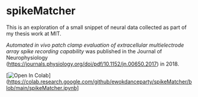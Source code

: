 # spikeMatcher

This is an exploration of a small snippet of neural data collected as part of my thesis work at MIT.

_Automated in vivo patch clamp evaluation of extracellular multielectrode array spike recording capability_ was published in the Journal of Neurophysiology (https://journals.physiology.org/doi/pdf/10.1152/jn.00650.2017) in 2018.

[![Open In Colab](https://colab.research.google.com/assets/colab-badge.svg)](https://colab.research.google.com/github/ewokdanceparty/spikeMatcher/blob/main/spikeMatcher.ipynb]
